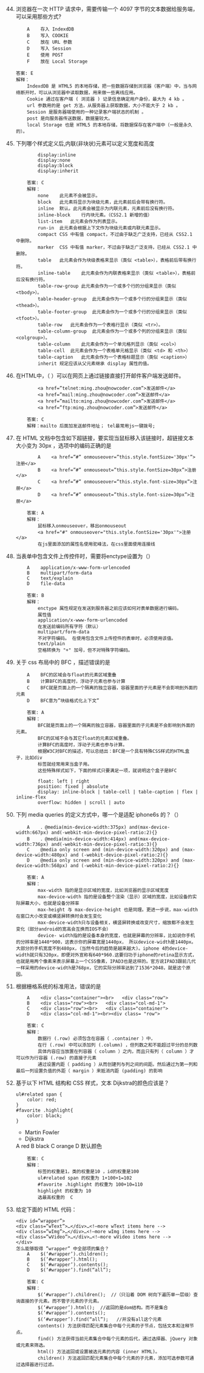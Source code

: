 44. 浏览器在一次 HTTP 请求中，需要传输一个 4097 字节的文本数据给服务端，可以采用那些方式?


            A    存入 IndexdDB
            B    写入 COOKIE
            C    放在 URL 参数
            D    写入 Session
            E    使用 POST
            F    放在 Local Storage
            
        答案: E  
        解释：
            IndexdDB 是 HTML5 的本地存储，把一些数据存储到浏览器（客户端）中，当与网络断开时，可以从浏览器中读取数据，用来做一些离线应用。
            Cookie 通过在客户端 ( 浏览器 ) 记录信息确定用户身份，最大为 4 kb 。
            url 参数用的是 get 方法，从服务器上获取数据，大小不能大于 2 kb 。
            Session 是服务器端使用的一种记录客户端状态的机制 。
            post 是向服务器传送数据，数据量较大。
            local Storage 也是 HTML5 的本地存储，将数据保存在客户端中（一般是永久的）。

45. 下列哪个样式定义后,内联(非块状)元素可以定义宽度和高度

                display:inline
                display:none
                display:block
                display:inherit

            答案: C 
            解释： 
                none	此元素不会被显示。
                block	此元素将显示为块级元素，此元素前后会带有换行符。
                inline	默认。此元素会被显示为内联元素，元素前后没有换行符。
                inline-block	行内块元素。（CSS2.1 新增的值）
                list-item	此元素会作为列表显示。
                run-in	此元素会根据上下文作为块级元素或内联元素显示。
                compact	CSS 中有值 compact，不过由于缺乏广泛支持，已经从 CSS2.1 中删除。
                marker	CSS 中有值 marker，不过由于缺乏广泛支持，已经从 CSS2.1 中删除。
                table	此元素会作为块级表格来显示（类似 <table>），表格前后带有换行符。
                inline-table	此元素会作为内联表格来显示（类似 <table>），表格前后没有换行符。
                table-row-group	此元素会作为一个或多个行的分组来显示（类似 <tbody>）。
                table-header-group	此元素会作为一个或多个行的分组来显示（类似 <thead>）。
                table-footer-group	此元素会作为一个或多个行的分组来显示（类似 <tfoot>）。
                table-row	此元素会作为一个表格行显示（类似 <tr>）。
                table-column-group	此元素会作为一个或多个列的分组来显示（类似 <colgroup>）。
                table-column	此元素会作为一个单元格列显示（类似 <col>）
                table-cell	此元素会作为一个表格单元格显示（类似 <td> 和 <th>）
                table-caption	此元素会作为一个表格标题显示（类似 <caption>）
                inherit	规定应该从父元素继承 display 属性的值。

46. 在HTML中，（ ）可以在网页上通过链接直接打开邮件客户端发送邮件。  

                <a href=”telnet:ming.zhou@nowcoder.com”>发送邮件</a>
                <a href=”mail:ming.zhou@nowcoder.com”>发送邮件</a>
                <a href=”mailto:ming.zhou@nowcoder.com”>发送邮件</a>
                <a href=”ftp:ming.zhou@nowcoder.com”>发送邮件</a>

            答案: C
            解释：mailto 后面加发送邮件地址； tel最常用js一键拨号;

47. 在 HTML 文档中包含如下超链接，要实现当鼠标移入该链接时，超链接文本大小变为 30px ，选项中的编码正确的是

                A    <a href=”#” onmouseover=”this.style.fontSize='30px'”>注册</a>
                B    <a href=”#” onmouseout=”this.style.fontSize=30px”>注册</a>
                C    <a href=”#” onmouseover=”this.style.font-size=30px”>注册</a>
                D    <a href=”#” onmouseout=”this.style.font-size=30px”>注册</a>

            答案: A 
            解释：
                鼠标移入onmouseover，移出onmouseout
                <a href="#" onmouseover="this.style.fontSize='30px'">注册</a>
                在js里面添加的属性名使用驼峰法，在css里面使用连接线

48. 当表单中包含文件上传控件时，需要将enctype设置为（）

            A    application/x-www-form-urlencoded
            B    multipart/form-data
            C    text/explain
            D    file-data

            答案: B 
            解释：
                enctype 属性规定在发送到服务器之前应该如何对表单数据进行编码。
                属性值
                application/x-www-form-urlencoded 
                在发送前编码所有字符（默认） 
                multipart/form-data 
                不对字符编码。 在使用包含文件上传控件的表单时，必须使用该值。
                text/plain 
                空格转换为 "+" 加号，但不对特殊字符编码。

49. 关于 css 布局中的 BFC ，描述错误的是

            A    BFC的区域会与float的元素区域重叠
            B    计算BFC的高度时，浮动子元素也参与计算
            C    BFC就是页面上的一个隔离的独立容器，容器里面的子元素是不会影响到外面的元素
            D    BFC意为”块级格式化上下文”

            答案: A 
            解释：
                BFC就是页面上的一个隔离的独立容器，容器里面的子元素是不会影响到外面的元素。
                BFC的区域不会与其它float的元素区域重叠。
                计算BFC的高度时，浮动子元素也参与计算。
                根据W3C对BFC的描述，可以总结出：BFC是一个具有特殊CSS样式的HTML盒子，比如div
                标签就经常用来当盒子用。
                这些特殊样式如下，下面的样式只要满足一项，就说明这个盒子是BFC

                float: left | right
                position: fixed | absolute
                display: inline-block | table-cell | table-caption | flex | inline-flex
                overflow: hidden | scroll | auto

50. 下列 media queries 的定义方式中，哪一个是适配 iphone6s 的？（）

            A    ．@media(min-device-width:375px) and(max-device-width:667px) and(-webkit-min-device-pixel-ratio:2){}
            B    ．@media(min-device-width:414px) and(max-device-width:736px) and(-webkit-min-device-pixel-ratio:3){}
            C    @media only screen and (min-device-width:320px) and (max-device-width:480px) and (-webkit-device-pixel-ratio:2){}
            D    @media only screen and (min-device-width:320px) and (max-device-width:568px) and (-webkit-min-device-pixel-ratio:2){}

            答案: A 
            解释：
                max-width 指的是显示区域的宽度，比如浏览器的显示区域宽度
                max-device-width 指的是设备整个渲染（显示）区域的宽度，比如设备的实际屏幕大小，也就是设备分辨率
                max-height 与 max-device-height 也是同理。更进一步说，max-width在窗口大小改变或横竖屏转换时会发生变化
                max-device-width只与设备相关，横竖屏转换或改变尺寸，缩放都不会发生变化（部分android的宽高会互换而IOS不会）
                device- width指的是设备本身的宽度，也就是屏幕的分辨率，比如说你手机的分辨率是1440*900，这表示你的屏幕宽是1440px， 所以device-width是1440px。大部分的手机宽度不到480px，（当然今后的趋势是越来越大)。iphone 4的device-width就只有320px，即便对外宣称有640*960.这要归功于iphone的retina显示方式，也就是用两个像素来表示屏幕上一个CSS像素，IPAD3也是这样的。官方说IPAD3跟前几代一样采用的device-width是768px，它的实际分辨率达到了1536*2048，就是这个原因。

51. 根据栅格系统的标准用法，错误的是

            A    <div class="container"><br>   <div class="row">
            B    <div class="row"><br>   <div class="col-md-1">
            C    <div class="row"><br>   <div class="container">
            D    <div class="col-md-1"><br><div class= "row">

            答案: C
            解释：
                数据行 (.row) 必须包含在容器（ .container ）中，
                在行 (.row) 中可以添加列 (.column) ，但列数之和不能超过平分的总列数
                具体内容应当放置在列容器（ column ）之内，而且只有列（ column ）才可以作为行容器 (.row) 的直接子元素
                通过设置内距（ padding ）从而创建列与列之间的间距。然后通过为第一列和最后一列设置负值的外距（ margin ）来抵消内距 (padding) 的影响

52. 基于以下 HTML 结构和 CSS 样式，文本 Dijkstra的颜色应该是？

        ul#related span {
            color: red;
        }
        #favorite .highlight{
            color: black;
        }
    <ul class="authors" id="favorite">
        <li><span>Martin Fowler</span></li>
        <li id="related"><span class="highlight">Dijkstra</span></li>
    </ul>
            A    red
            B    black
            C    orange
            D    默认颜色

            答案: C
            解释：
                标签的权重是1，类的权重是10 ，id的权重是100
                ul#related span 的权重为 1+100+1=102
                #favorite .highlight 的权重为 100+10=110
                highlight 的权重为 10
                选最高权重的  C

53. 给定下面的 HTML 代码：

        <div id=”wrapper”>
        <div class=”wText”>…</div>…<!—more wText items here -->
        <div class=”wImg”>…</div>…<!—more wImg items here -->
        <div class=”wVideo”>…</div>…<!—more wVideo items here -->
        </div>
        怎么能够取得 ”wrapper” 中全部项的集合？
            A    $(‘#wrapper’).children();
            B    $(‘#wrapper’).html();
            C    $(‘#wrapper’).contents();
            D    $(‘#wrapper’).find(“all”);

            答案: C 
            解释：
                $(‘#wrapper’).children();  //（只沿着 DOM 树向下遍历单一层级）查询直接的子元素。而不管子元素的子元素。
                $(‘#wrapper’).html();  //返回的是dom结构。而不是集合
                $(‘#wrapper’).contents();
                $(‘#wrapper’).find(“all”);   //并没有all这个元素 
                contents() 方法获得匹配元素集合中每个元素的子节点，包括文本和注释节点。 
                find() 方法获得当前元素集合中每个元素的后代，通过选择器、jQuery 对象或元素来筛选。 
                html() 方法返回或设置被选元素的内容 (inner HTML)。 
                children() 方法返回匹配元素集合中每个元素的子元素，添加可选参数可通过选择器进行过滤。
